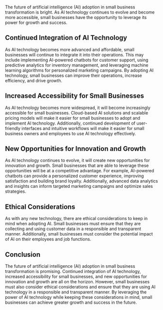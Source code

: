
The future of artificial intelligence (AI) adoption in small business transformation is bright. As AI technology continues to evolve and become more accessible, small businesses have the opportunity to leverage its power for growth and success.

Continued Integration of AI Technology
--------------------------------------

As AI technology becomes more advanced and affordable, small businesses will continue to integrate it into their operations. This may include implementing AI-powered chatbots for customer support, using predictive analytics for inventory management, and leveraging machine learning algorithms for personalized marketing campaigns. By adopting AI technology, small businesses can improve their operations, increase efficiency, and drive growth.

Increased Accessibility for Small Businesses
--------------------------------------------

As AI technology becomes more widespread, it will become increasingly accessible for small businesses. Cloud-based AI solutions and scalable pricing models will make it easier for small businesses to adopt and implement AI technology. Additionally, continued development of user-friendly interfaces and intuitive workflows will make it easier for small business owners and employees to use AI technology effectively.

New Opportunities for Innovation and Growth
-------------------------------------------

As AI technology continues to evolve, it will create new opportunities for innovation and growth. Small businesses that are able to leverage these opportunities will be at a competitive advantage. For example, AI-powered chatbots can provide a personalized customer experience, improving satisfaction and building brand loyalty. Additionally, advanced data analytics and insights can inform targeted marketing campaigns and optimize sales strategies.

Ethical Considerations
----------------------

As with any new technology, there are ethical considerations to keep in mind when adopting AI. Small businesses must ensure that they are collecting and using customer data in a responsible and transparent manner. Additionally, small businesses must consider the potential impact of AI on their employees and job functions.

Conclusion
----------

The future of artificial intelligence (AI) adoption in small business transformation is promising. Continued integration of AI technology, increased accessibility for small businesses, and new opportunities for innovation and growth are all on the horizon. However, small businesses must also consider ethical considerations and ensure that they are using AI technology in a responsible and transparent manner. By leveraging the power of AI technology while keeping these considerations in mind, small businesses can achieve greater growth and success in the future.
